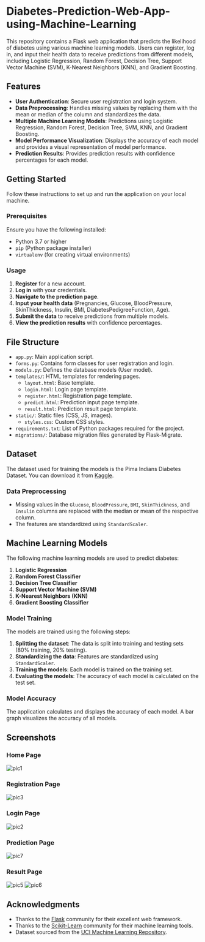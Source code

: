 # Diabetes-Prediction-Web-App-using-Machine-Learning

This repository contains a Flask web application that predicts the likelihood of diabetes using various machine learning models. Users can register, log in, and input their health data to receive predictions from different models, including Logistic Regression, Random Forest, Decision Tree, Support Vector Machine (SVM), K-Nearest Neighbors (KNN), and Gradient Boosting.

## Features

- **User Authentication**: Secure user registration and login system.
- **Data Preprocessing**: Handles missing values by replacing them with the mean or median of the column and standardizes the data.
- **Multiple Machine Learning Models**: Predictions using Logistic Regression, Random Forest, Decision Tree, SVM, KNN, and Gradient Boosting.
- **Model Performance Visualization**: Displays the accuracy of each model and provides a visual representation of model performance.
- **Prediction Results**: Provides prediction results with confidence percentages for each model.

## Getting Started

Follow these instructions to set up and run the application on your local machine.

### Prerequisites

Ensure you have the following installed:

- Python 3.7 or higher
- `pip` (Python package installer)
- `virtualenv` (for creating virtual environments)

### Usage

1. **Register** for a new account.
2. **Log in** with your credentials.
3. **Navigate to the prediction page**.
4. **Input your health data** (Pregnancies, Glucose, BloodPressure, SkinThickness, Insulin, BMI, DiabetesPedigreeFunction, Age).
5. **Submit the data** to receive predictions from multiple models.
6. **View the prediction results** with confidence percentages.

## File Structure

- `app.py`: Main application script.
- `forms.py`: Contains form classes for user registration and login.
- `models.py`: Defines the database models (User model).
- `templates/`: HTML templates for rendering pages.
  - `layout.html`: Base template.
  - `login.html`: Login page template.
  - `register.html`: Registration page template.
  - `predict.html`: Prediction input page template.
  - `result.html`: Prediction result page template.
- `static/`: Static files (CSS, JS, images).
  - `styles.css`: Custom CSS styles.
- `requirements.txt`: List of Python packages required for the project.
- `migrations/`: Database migration files generated by Flask-Migrate.

## Dataset

The dataset used for training the models is the Pima Indians Diabetes Dataset. You can download it from [Kaggle](https://www.kaggle.com/uciml/pima-indians-diabetes-database).

### Data Preprocessing

- Missing values in the `Glucose`, `BloodPressure`, `BMI`, `SkinThickness`, and `Insulin` columns are replaced with the median or mean of the respective column.
- The features are standardized using `StandardScaler`.

## Machine Learning Models

The following machine learning models are used to predict diabetes:

1. **Logistic Regression**
2. **Random Forest Classifier**
3. **Decision Tree Classifier**
4. **Support Vector Machine (SVM)**
5. **K-Nearest Neighbors (KNN)**
6. **Gradient Boosting Classifier**

### Model Training

The models are trained using the following steps:

1. **Splitting the dataset**: The data is split into training and testing sets (80% training, 20% testing).
2. **Standardizing the data**: Features are standardized using `StandardScaler`.
3. **Training the models**: Each model is trained on the training set.
4. **Evaluating the models**: The accuracy of each model is calculated on the test set.

### Model Accuracy

The application calculates and displays the accuracy of each model. A bar graph visualizes the accuracy of all models.

## Screenshots

### Home Page
![pic1](https://github.com/user-attachments/assets/3791e921-2508-42a7-8c68-30756d83a228)

### Registration Page
![pic3](https://github.com/user-attachments/assets/017710cd-4e38-480f-9019-b85c9bc836ae)

### Login Page
![pic2](https://github.com/user-attachments/assets/39651fed-c0b6-4173-9182-b31c811d59ff)

### Prediction Page
![pic7](https://github.com/user-attachments/assets/3bc2c5fd-358c-45dd-aa5e-87560a092de7)

### Result Page
![pic5](https://github.com/user-attachments/assets/e351580b-c34f-4982-b3fb-9ae0ac9a367c)
![pic6](https://github.com/user-attachments/assets/ebd53309-6c60-4442-bcbc-6f5aafb7c378)

## Acknowledgments

- Thanks to the [Flask](https://flask.palletsprojects.com/) community for their excellent web framework.
- Thanks to the [Scikit-Learn](https://scikit-learn.org/) community for their machine learning tools.
- Dataset sourced from the [UCI Machine Learning Repository](https://archive.ics.uci.edu/ml/index.php).

